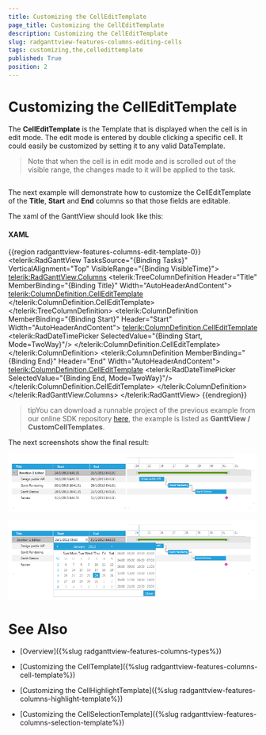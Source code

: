 ```yaml
---
title: Customizing the CellEditTemplate
page_title: Customizing the CellEditTemplate
description: Customizing the CellEditTemplate
slug: radganttview-features-columns-editing-cells
tags: customizing,the,celledittemplate
published: True
position: 2
---
```


# Customizing the CellEditTemplate

The __CellEditTemplate__ is the Template that is displayed when the cell is in edit mode. The edit mode is entered by double clicking a specific cell. It could easily be customized by setting it to any valid DataTemplate.

>Note that when the cell is in edit mode and is scrolled out of the visible range, the changes made to it will be applied to the task.

## 

The next example will demonstrate how to customize the CellEditTemplate of the __Title__, __Start__ and __End__ columns so that those fields are editable.

The xaml of the GanttView should look like this:

#### __XAML__

{{region radganttview-features-columns-edit-template-0}}
	<telerik:RadGanttView TasksSource="{Binding Tasks}" 
						  VerticalAlignment="Top"
						  VisibleRange="{Binding VisibleTime}">
		<telerik:RadGanttView.Columns>
			<telerik:TreeColumnDefinition Header="Title" MemberBinding="{Binding Title}" Width="AutoHeaderAndContent">
				<telerik:ColumnDefinition.CellEditTemplate>
					<DataTemplate>
						<TextBox Text="{Binding Title, Mode=TwoWay}"/>
					</DataTemplate>
				</telerik:ColumnDefinition.CellEditTemplate>
			</telerik:TreeColumnDefinition>
			<telerik:ColumnDefinition MemberBinding="{Binding Start}" Header="Start" Width="AutoHeaderAndContent">
				<telerik:ColumnDefinition.CellEditTemplate>
					<DataTemplate>
						<telerik:RadDateTimePicker SelectedValue="{Binding Start, Mode=TwoWay}"/>
					</DataTemplate>
				</telerik:ColumnDefinition.CellEditTemplate>
			</telerik:ColumnDefinition>
			<telerik:ColumnDefinition MemberBinding="{Binding End}" Header="End" Width="AutoHeaderAndContent">
				<telerik:ColumnDefinition.CellEditTemplate>
					<DataTemplate>
						<telerik:RadDateTimePicker SelectedValue="{Binding End, Mode=TwoWay}"/>
					</DataTemplate>
				</telerik:ColumnDefinition.CellEditTemplate>
			</telerik:ColumnDefinition>
		</telerik:RadGanttView.Columns>
	</telerik:RadGanttView>
{{endregion}}

>tipYou can download a runnable project of the previous example from our online SDK repository [here](https://github.com/telerik/xaml-sdk), the example is listed as __GanttView / CustomCellTemplates__.

The next screenshots show the final result:

![radganttview-features-columns-edit-template-1](images/radganttview-features-columns-edit-template-1.png)

![radganttview-features-columns-edit-template-2](images/radganttview-features-columns-edit-template-2.png)

# See Also

 * [Overview]({%slug radganttview-features-columns-types%})

 * [Customizing the CellTemplate]({%slug radganttview-features-columns-cell-template%})

 * [Customizing the CellHighlightTemplate]({%slug radganttview-features-columns-highlight-template%})

 * [Customizing the CellSelectionTemplate]({%slug radganttview-features-columns-selection-template%})
